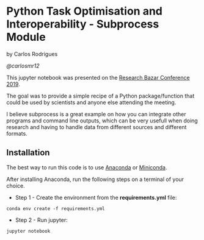 # Python Task Optimisation and Interoperability - Subprocess Module

by Carlos Rodrigues

_@carlosmr12_

This jupyter notebook was presented on the [Research Bazar Conference 2019](https://research.unimelb.edu.au/infrastructure/research-platform-services/training/research-bazaar/melbourne-resbaz-2019).

The goal was to provide a simple recipe of a Python package/function that could be used by scientists and anyone else attending the meeting.

I believe subprocess is a great example on how you can integrate other programs and command line outputs, which can be very usefull when doing research and having to handle data from different sources and different formats.

## Installation

The best way to run this code is to use [Anaconda](https://www.anaconda.com/distribution/) or [Miniconda](https://conda.io/en/latest/miniconda.html).

After installing Anaconda, run the following steps on a terminal of your choice.

+ Step 1 - Create the environment from the __requirements.yml__ file:
```
conda env create -f requirements.yml
```

+ Step 2 - Run jupyter:
```
jupyter notebook
```
